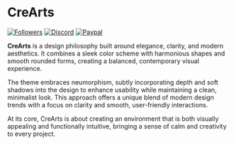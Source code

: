 # CreArts

[![Followers](https://img.shields.io/github/followers/CreArts-Community?labelColor=2e343e&color=%23CD0952&style=for-the-badge)](https://github.com/orgs/CreArts-Community/followers)
[![Discord](https://img.shields.io/discord/534376415202639903?label=Discord&labelColor=2e343e&color=%23CD0952&style=for-the-badge)](https://discord.gg/8W8E39Z)
[![Paypal](https://img.shields.io/badge/Donate-PayPal-blue?&labelColor=2e343e&color=%23CD0952&style=for-the-badge)](https://www.paypal.com/donate/?hosted_button_id=5MQYGQ2FGQDWJ)

**CreArts** is a design philosophy built around elegance, clarity, and modern aesthetics. It combines a sleek color scheme with harmonious shapes and smooth rounded forms, creating a balanced, contemporary visual experience.

The theme embraces neumorphism, subtly incorporating depth and soft shadows into the design to enhance usability while maintaining a clean, minimalist look. This approach offers a unique blend of modern design trends with a focus on clarity and smooth, user-friendly interactions.

At its core, CreArts is about creating an environment that is both visually appealing and functionally intuitive, bringing a sense of calm and creativity to every project.
